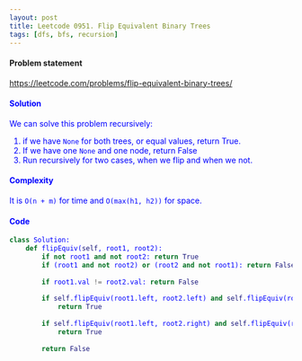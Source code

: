 ```yaml
---
layout: post
title: Leetcode 0951. Flip Equivalent Binary Trees
tags: [dfs, bfs, recursion]
---
```


#### Problem statement

<a href="https://leetcode.com/problems/flip-equivalent-binary-trees/"> <font color = blue>https://leetcode.com/problems/flip-equivalent-binary-trees/

#### Solution
We can solve this problem recursively:
1. if we have `None` for both trees, or equal values, return True.
2. If we have one `None` and one node, return False
3. Run recursively for two cases, when we flip and when we not.

#### Complexity
It is `O(n + m)` for time and `O(max(h1, h2))` for space.

#### Code
```python
class Solution:
    def flipEquiv(self, root1, root2):
        if not root1 and not root2: return True
        if (root1 and not root2) or (root2 and not root1): return False
        
        if root1.val != root2.val: return False
        
        if self.flipEquiv(root1.left, root2.left) and self.flipEquiv(root1.right, root2.right):
            return True
        
        if self.flipEquiv(root1.left, root2.right) and self.flipEquiv(root1.right, root2.left):
            return True
        
        return False
```
